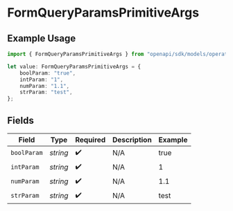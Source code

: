 # FormQueryParamsPrimitiveArgs

## Example Usage

```typescript
import { FormQueryParamsPrimitiveArgs } from "openapi/sdk/models/operations";

let value: FormQueryParamsPrimitiveArgs = {
    boolParam: "true",
    intParam: "1",
    numParam: "1.1",
    strParam: "test",
};
```

## Fields

| Field              | Type               | Required           | Description        | Example            |
| ------------------ | ------------------ | ------------------ | ------------------ | ------------------ |
| `boolParam`        | *string*           | :heavy_check_mark: | N/A                | true               |
| `intParam`         | *string*           | :heavy_check_mark: | N/A                | 1                  |
| `numParam`         | *string*           | :heavy_check_mark: | N/A                | 1.1                |
| `strParam`         | *string*           | :heavy_check_mark: | N/A                | test               |